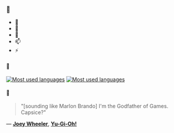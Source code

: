 ### 👋

- 🔭
- 🌱
- 💬
- 📫
- ⚡

#### 🧏

[![Most used languages](https://github-readme-stats-aynah.vercel.app/api/top-langs/?username=aynh&theme=solarized-dark&langs_count=6&layout=compact&hide_title=true)](https://github.com/anuraghazra/github-readme-stats#gh-dark-mode-only)
[![Most used languages](https://github-readme-stats-aynah.vercel.app/api/top-langs/?username=aynh&theme=solarized-light&langs_count=6&layout=compact&hide_title=true)](https://github.com/anuraghazra/github-readme-stats#gh-light-mode-only)

#### 💬

> "[sounding like Marlon Brando] I'm the Godfather of Games. Capsice?"

&mdash; [**Joey Wheeler**](https://myanimelist.net/character.php?q=Joey%20Wheeler&cat=character), [**Yu-Gi-Oh!**](https://myanimelist.net/search/all?q=Yu-Gi-Oh!&cat=all)
